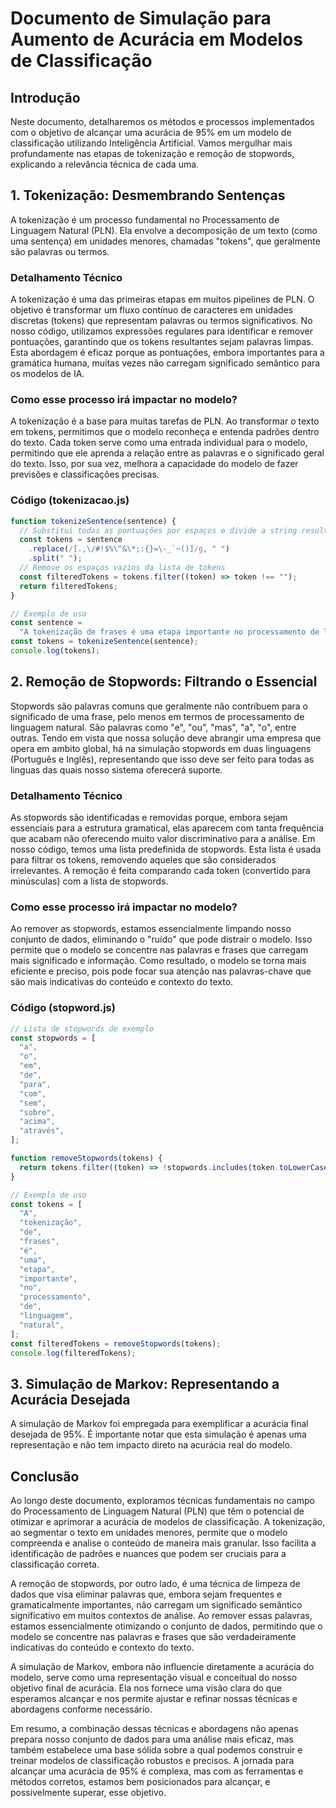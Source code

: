 # Documento de Simulação para Aumento de Acurácia em Modelos de Classificação

## Introdução

Neste documento, detalharemos os métodos e processos implementados com o objetivo de alcançar uma acurácia de 95% em um modelo de classificação utilizando Inteligência Artificial. Vamos mergulhar mais profundamente nas etapas de tokenização e remoção de stopwords, explicando a relevância técnica de cada uma.

## 1. Tokenização: Desmembrando Sentenças

A tokenização é um processo fundamental no Processamento de Linguagem Natural (PLN). Ela envolve a decomposição de um texto (como uma sentença) em unidades menores, chamadas "tokens", que geralmente são palavras ou termos.

### Detalhamento Técnico

A tokenização é uma das primeiras etapas em muitos pipelines de PLN. O objetivo é transformar um fluxo contínuo de caracteres em unidades discretas (tokens) que representam palavras ou termos significativos. No nosso código, utilizamos expressões regulares para identificar e remover pontuações, garantindo que os tokens resultantes sejam palavras limpas. Esta abordagem é eficaz porque as pontuações, embora importantes para a gramática humana, muitas vezes não carregam significado semântico para os modelos de IA.

### Como esse processo irá impactar no modelo?

A tokenização é a base para muitas tarefas de PLN. Ao transformar o texto em tokens, permitimos que o modelo reconheça e entenda padrões dentro do texto. Cada token serve como uma entrada individual para o modelo, permitindo que ele aprenda a relação entre as palavras e o significado geral do texto. Isso, por sua vez, melhora a capacidade do modelo de fazer previsões e classificações precisas.

### Código (tokenizacao.js)

```javascript
function tokenizeSentence(sentence) {
  // Substitui todas as pontuações por espaços e divide a string resultante em tokens
  const tokens = sentence
    .replace(/[.,\/#!$%\^&\*;:{}=\-_`~()]/g, " ")
    .split(" ");
  // Remove os espaços vazios da lista de tokens
  const filteredTokens = tokens.filter((token) => token !== "");
  return filteredTokens;
}

// Exemplo de uso
const sentence =
  "A tokenização de frases é uma etapa importante no processamento de linguagem natural.";
const tokens = tokenizeSentence(sentence);
console.log(tokens);
```

## 2. Remoção de Stopwords: Filtrando o Essencial

Stopwords são palavras comuns que geralmente não contribuem para o significado de uma frase, pelo menos em termos de processamento de linguagem natural. São palavras como "e", "ou", "mas", "a", "o", entre outras. Tendo em vista que nossa solução deve abrangir uma empresa que opera em ambito global, há na simulação stopwords em duas linguagens (Português e Inglês), representando que isso deve ser feito para todas as linguas das quais nosso sistema oferecerá suporte.

### Detalhamento Técnico

As stopwords são identificadas e removidas porque, embora sejam essenciais para a estrutura gramatical, elas aparecem com tanta frequência que acabam não oferecendo muito valor discriminativo para a análise. Em nosso código, temos uma lista predefinida de stopwords. Esta lista é usada para filtrar os tokens, removendo aqueles que são considerados irrelevantes. A remoção é feita comparando cada token (convertido para minúsculas) com a lista de stopwords.

### Como esse processo irá impactar no modelo?

Ao remover as stopwords, estamos essencialmente limpando nosso conjunto de dados, eliminando o "ruído" que pode distrair o modelo. Isso permite que o modelo se concentre nas palavras e frases que carregam mais significado e informação. Como resultado, o modelo se torna mais eficiente e preciso, pois pode focar sua atenção nas palavras-chave que são mais indicativas do conteúdo e contexto do texto.

### Código (stopword.js)

```javascript
// Lista de stopwords de exemplo
const stopwords = [
  "a",
  "o",
  "em",
  "de",
  "para",
  "com",
  "sem",
  "sobre",
  "acima",
  "através",
];

function removeStopwords(tokens) {
  return tokens.filter((token) => !stopwords.includes(token.toLowerCase()));
}

// Exemplo de uso
const tokens = [
  "A",
  "tokenização",
  "de",
  "frases",
  "é",
  "uma",
  "etapa",
  "importante",
  "no",
  "processamento",
  "de",
  "linguagem",
  "natural",
];
const filteredTokens = removeStopwords(tokens);
console.log(filteredTokens);
```

## 3. Simulação de Markov: Representando a Acurácia Desejada

A simulação de Markov foi empregada para exemplificar a acurácia final desejada de 95%. É importante notar que esta simulação é apenas uma representação e não tem impacto direto na acurácia real do modelo.

## Conclusão

Ao longo deste documento, exploramos técnicas fundamentais no campo do Processamento de Linguagem Natural (PLN) que têm o potencial de otimizar e aprimorar a acurácia de modelos de classificação. A tokenização, ao segmentar o texto em unidades menores, permite que o modelo compreenda e analise o conteúdo de maneira mais granular. Isso facilita a identificação de padrões e nuances que podem ser cruciais para a classificação correta.

A remoção de stopwords, por outro lado, é uma técnica de limpeza de dados que visa eliminar palavras que, embora sejam frequentes e gramaticalmente importantes, não carregam um significado semântico significativo em muitos contextos de análise. Ao remover essas palavras, estamos essencialmente otimizando o conjunto de dados, permitindo que o modelo se concentre nas palavras e frases que são verdadeiramente indicativas do conteúdo e contexto do texto.

A simulação de Markov, embora não influencie diretamente a acurácia do modelo, serve como uma representação visual e conceitual do nosso objetivo final de acurácia. Ela nos fornece uma visão clara do que esperamos alcançar e nos permite ajustar e refinar nossas técnicas e abordagens conforme necessário.

Em resumo, a combinação dessas técnicas e abordagens não apenas prepara nosso conjunto de dados para uma análise mais eficaz, mas também estabelece uma base sólida sobre a qual podemos construir e treinar modelos de classificação robustos e precisos. A jornada para alcançar uma acurácia de 95% é complexa, mas com as ferramentas e métodos corretos, estamos bem posicionados para alcançar, e possivelmente superar, esse objetivo.